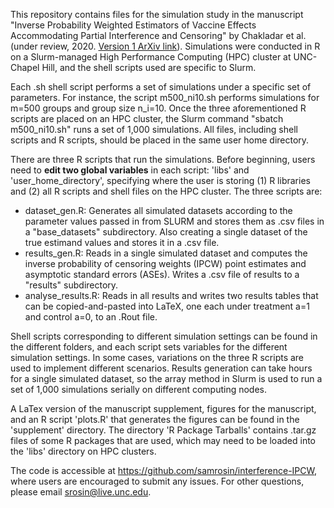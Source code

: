 This repository contains files for the simulation study in the manuscript "Inverse Probability Weighted Estimators of Vaccine Effects Accommodating Partial Interference and Censoring" by Chakladar et al. (under review, 2020. [Version 1 ArXiv link](https://arxiv.org/abs/1910.03536)). Simulations were conducted in R on a Slurm-managed High Performance Computing (HPC) cluster at UNC-Chapel Hill, and the shell scripts used are specific to Slurm.

Each .sh shell script performs a set of simulations under a specific set of parameters. For instance, the script m500\_ni10.sh performs simulations for m=500 groups and group size n\_i=10. Once the three aforementioned R scripts are placed on an HPC cluster, the Slurm command "sbatch m500_ni10.sh" runs a set of 1,000 simulations. All files, including shell scripts and R scripts, should be placed in the same user home directory. 

There are three R scripts that run the simulations. Before beginning, users need to **edit two global variables** in each script: 'libs' and 'user_home_directory', specifying where the user is storing (1) R libraries and (2) all R scripts and shell files on the HPC cluster. The three scripts are:
* dataset_gen.R: Generates all simulated datasets according to the parameter values passed in from SLURM and stores them as .csv files in a "base_datasets" subdirectory. Also creating a single dataset of the true estimand values and stores it in a .csv file.  
* results_gen.R: Reads in a single simulated dataset and computes the inverse probability of censoring weights (IPCW) point estimates and asymptotic standard errors (ASEs). Writes a .csv file of results to a "results" subdirectory.
* analyse_results.R: Reads in all results and writes two results tables that can be copied-and-pasted into LaTeX, one each under treatment a=1 and control a=0, to an .Rout file. 

Shell scripts corresponding to different simulation settings can be found in the different folders, and each script sets variables for the different simulation settings. In some cases, variations on the three R scripts are used to implement different scenarios. Results generation can take hours for a single simulated dataset, so the array method in Slurm is used to run a set of 1,000 simulations serially on different computing nodes. 

A LaTex version of the manuscript supplement, figures for the manuscript, and an R script 'plots.R' that generates the figures can be found in the 'supplement' directory. The directory 'R Package Tarballs' contains .tar.gz files of some R packages that are used, which may need to be loaded into the 'libs' directory on HPC clusters. 

The code is accessible at https://github.com/samrosin/interference-IPCW, where users are encouraged to submit any issues. For other questions, please email srosin@live.unc.edu. 